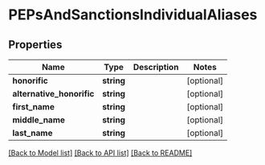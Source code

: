 # PEPsAndSanctionsIndividualAliases

## Properties
Name | Type | Description | Notes
------------ | ------------- | ------------- | -------------
**honorific** | **string** |  | [optional] 
**alternative_honorific** | **string** |  | [optional] 
**first_name** | **string** |  | [optional] 
**middle_name** | **string** |  | [optional] 
**last_name** | **string** |  | [optional] 

[[Back to Model list]](../README.md#documentation-for-models) [[Back to API list]](../README.md#documentation-for-api-endpoints) [[Back to README]](../README.md)


